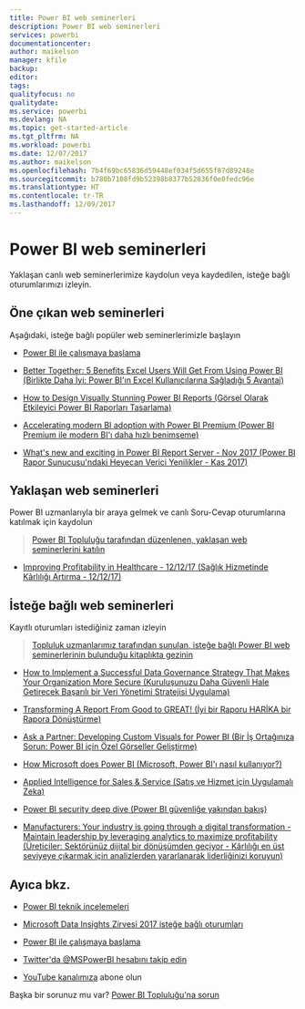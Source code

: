 ```yaml
---
title: Power BI web seminerleri
description: Power BI web seminerleri
services: powerbi
documentationcenter: 
author: maikelson
manager: kfile
backup: 
editor: 
tags: 
qualityfocus: no
qualitydate: 
ms.service: powerbi
ms.devlang: NA
ms.topic: get-started-article
ms.tgt_pltfrm: NA
ms.workload: powerbi
ms.date: 12/07/2017
ms.author: maikelson
ms.openlocfilehash: 7b4f69bc65836d59448ef034f5d655f87d89248e
ms.sourcegitcommit: b780b7108fd9b52398b8377b52836f0e0fedc96e
ms.translationtype: HT
ms.contentlocale: tr-TR
ms.lasthandoff: 12/09/2017
---
```

# <a name="power-bi-webinars"></a>Power BI web seminerleri

Yaklaşan canlı web seminerlerimize kaydolun veya kaydedilen, isteğe bağlı oturumlarımızı izleyin.

## <a name="featured-webinars"></a>Öne çıkan web seminerleri

Aşağıdaki, isteğe bağlı popüler web seminerlerimizle başlayın

- [Power BI ile çalışmaya başlama](https://info.microsoft.com/getting-started-with-power-bi-ondemand.html?Is=Website)

- [Better Together: 5 Benefits Excel Users Will Get From Using Power BI (Birlikte Daha İyi: Power BI'ın Excel Kullanıcılarına Sağladığı 5 Avantaj)](https://info.microsoft.com/excel-powerbi-better-together.html?Is=Website)

- [How to Design Visually Stunning Power BI Reports (Görsel Olarak Etkileyici Power BI Raporları Tasarlama)](https://community.powerbi.com/t5/Webinars-and-Video-Gallery/5-3-17-Webinar-How-to-Design-Visually-Stunning-Power-BI-Reports/m-p/168204?Is=Website)

- [Accelerating modern BI adoption with Power BI Premium (Power BI Premium ile modern BI'ı daha hızlı benimseme)](https://info.microsoft.com/powerbi-premium-webinar-ondemand.html?Is=Website)

- [What's new and exciting in Power BI Report Server - Nov 2017 (Power BI Rapor Sunucusu'ndaki Heyecan Verici Yenilikler - Kas 2017)](https://info.microsoft.com/whats-new-powerbi-report-server.html?Is=Website)

## <a name="upcoming-webinars"></a>Yaklaşan web seminerleri

Power BI uzmanlarıyla bir araya gelmek ve canlı Soru-Cevap oturumlarına katılmak için kaydolun

>[Power BI Topluluğu tarafından düzenlenen, yaklaşan web seminerlerini katılın](https://community.powerbi.com/t5/Webinars-and-Video-Gallery/bd-p/VideoTipsTricks?filter=webinars&featured=yes&Is=Website)

- [Improving Profitability in Healthcare - 12/12/17 (Sağlık Hizmetinde Kârlılığı Artırma - 12/12/17)](https://info.microsoft.com/improving-profitability-in-healthcare.html?Is=Website)

## <a name="on-demand-webinars"></a>İsteğe bağlı web seminerleri

Kayıtlı oturumları istediğiniz zaman izleyin

>[Topluluk uzmanlarımız tarafından sunulan, isteğe bağlı Power BI web seminerlerinin bulunduğu kitaplıkta gezinin](https://community.powerbi.com/t5/Webinars-and-Video-Gallery/bd-p/VideoTipsTricks?filter=webinars&featured=yes&Is=Website)

- [How to Implement a Successful Data Governance Strategy That Makes Your Organization More Secure (Kuruluşunuzu Daha Güvenli Hale Getirecek Başarılı bir Veri Yönetimi Stratejisi Uygulama)](https://info.microsoft.com/powerbi-data-governance-strategy-ondemand.html?Is=Website)

- [Transforming A Report From Good to GREAT! (İyi bir Raporu HARİKA bir Rapora Dönüştürme)](https://community.powerbi.com/t5/Webinars-and-Video-Gallery/Power-BI-Transforming-A-Report-From-Good-to-GREAT/m-p/315119?Is=Website)

- [Ask a Partner: Developing Custom Visuals for Power BI (Bir İş Ortağınıza Sorun: Power BI için Özel Görseller Geliştirme)](https://community.powerbi.com/t5/Webinars-and-Video-Gallery/Ask-a-Partner-Developing-Custom-Visuals-for-Power-BI/m-p/150368?Is=Website)

- [How Microsoft does Power BI (Microsoft, Power BI'ı nasıl kullanıyor?)](https://info.microsoft.com/US-PowerBI-WBNR-FY17-11Nov-29-BIATMIcrosoft274828_01Registration-ForminBody.html?Is=Website)

- [Applied Intelligence for Sales & Service (Satış ve Hizmet için Uygulamalı Zeka)](https://info.microsoft.com/applied-intelligence-for-sales-service.html?Is=Website)

- [Power BI security deep dive (Power BI güvenliğe yakından bakış)](https://community.powerbi.com/t5/Webinars-and-Video-Gallery/5-23-2017-Power-BI-security-deep-dive-by-Kasper-de-Jonge/m-p/161476?Is=Website)

- [Manufacturers: Your industry is going through a digital transformation - Maintain leadership by leveraging analytics to maximize profitability (Üreticiler: Sektörünüz dijital bir dönüşümden geçiyor - Kârlılığı en üst seviyeye çıkarmak için analizlerden yararlanarak liderliğinizi koruyun)](https://info.microsoft.com/digital-transformation-in-manufacturing.html?Is=Website)

## <a name="see-also"></a>Ayıca bkz.

- [Power BI teknik incelemeleri](whitepapers.md)

- [Microsoft Data Insights Zirvesi 2017 isteğe bağlı oturumları](https://community.powerbi.com/t5/Data-Insights-Summit-2017-On/bd-p/DataInsightsSummit2017OnDemand?Is=Website)

- [Power BI ile çalışmaya başlama](service-get-started.md)

- [Twitter'da @MSPowerBI hesabını takip edin](https://twitter.com/mspowerbi)

- [YouTube kanalımıza](https://www.youtube.com/mspowerbi) abone olun

Başka bir sorunuz mu var? [Power BI Topluluğu'na sorun](https://community.powerbi.com/)
